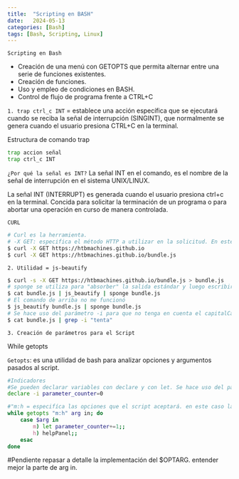 ```yaml
---
title:  "Scripting en BASH"
date:   2024-05-13
categories: [Bash]
tags: [Bash, Scripting, Linux]
---
```

`Scripting en Bash`

* Creación de una menú con GETOPTS que permita alternar entre una serie de funciones existentes.
* Creación de funciones.
* Uso y empleo de condiciones en BASH.
* Control de flujo de programa frente a CTRL+C

`1. trap ctrl_c INT` = establece una acción específica que se ejecutará cuando se reciba la señal de interrupción (SINGINT), que normalmente se genera cuando el usuario presiona CTRL+C en la terminal. 

Estructura de comando trap
``` bash
trap accion señal
trap ctrl_c INT
``` 

`¿Por qué la señal es INT?`
La señal INT en el comando, es el nombre de la señal de interrupción en el sistema UNIX/LINUX. 

La señal INT (INTERRUPT) es generada cuando el usuario presiona ctrl+c en la terminal. Concida para solicitar la terminación de un programa o para abortar una operación en curso de manera controlada. 


`CURL`
``` bash
# Curl es la herramienta.
# -X GET: especifica el método HTTP a utilizar en la solicitud. En este caso 'GET' indica que se quiere realizar una solicitud GET.
$ curl -X GET https://htbmachines.github.io
$ curl -X GET https://htbmachines.github.io/bundle.js
``` 

`2. Utilidad = js-beautify`

```bash
$ curl -s -X GET https://htbmachines.github.io/bundle.js > bundle.js
# sponge se utiliza para "absorber" la salida estándar y luego escribirla en un archivo una vez que la entrada estándar ha terminado de leerse. Esto puede ser especialmente útil cuando se necesita modificar un archivo y luego guardar los cambios en el mismo archivo
$ cat bundle.js | js_beautify | sponge bundle.js
# El comando de arriba no me funcionó
$ js_beautify bundle.js | sponge bundle.js
# Se hace uso del parámetro -i para que no tenga en cuenta el capitalCase a la hora de buscar la palabra. 
$ cat bundle.js | grep -i "tenta"
```

`3. Creación de parámetros para el Script`

While getopts

`Getopts`: es una utilidad de bash para analizar opciones y argumentos pasados al script. 

```bash
#Indicadores
#Se pueden declarar variables con declare y con let. Se hace uso del parametro -i para indicar que será un valor integer. 
declare -i parameter_counter=0

#"m:h = especifíca las opciones que el script aceptará. en este caso las opciones son -m y -h. La m tiene dos puntos depués (un solo punto indica un argumento opcional, dos puntos indican uno obligatorio)."
while getopts "m:h" arg in; do
    case $arg in
        m) let parameter_counter+=1;;
        h) helpPanel;;
    esac
done

```

#Pendiente repasar a detalle la implementación del $OPTARG. entender mejor la parte de arg in. 